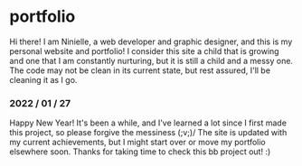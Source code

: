 # portfolio

Hi there! I am Ninielle, a web developer and graphic designer, and this is my personal website and portfolio!
I consider this site a child that is growing and one that I am constantly nurturing, but it is still a child and a messy one.
The code may not be clean in its current state, but rest assured, I'll be cleaning it as I go.

### 2022 / 01 / 27
Happy New Year! It's been a while, and I've learned a lot since I first made this project, so please forgive the messiness \(;v;)/
The site is updated with my current achievements, but I might start over or move my portfolio elsewhere soon. Thanks for taking time to check this bb project out! :)